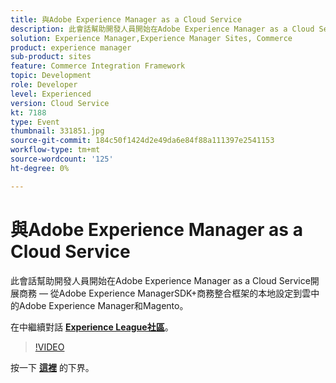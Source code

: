 ```yaml
---
title: 與Adobe Experience Manager as a Cloud Service
description: 此會話幫助開發人員開始在Adobe Experience Manager as a Cloud Service開展商務 — 從Adobe Experience ManagerSDK+商務整合框架的本地設定到雲中的Adobe Experience Manager和Magento。 本次會議是作為Adobe Developers Live內容活動的一部分進行的。
solution: Experience Manager,Experience Manager Sites, Commerce
product: experience manager
sub-product: sites
feature: Commerce Integration Framework
topic: Development
role: Developer
level: Experienced
version: Cloud Service
kt: 7188
type: Event
thumbnail: 331851.jpg
source-git-commit: 184c50f1424d2e49da6e84f88a111397e2541153
workflow-type: tm+mt
source-wordcount: '125'
ht-degree: 0%

---
```



# 與Adobe Experience Manager as a Cloud Service

此會話幫助開發人員開始在Adobe Experience Manager as a Cloud Service開展商務 — 從Adobe Experience ManagerSDK+商務整合框架的本地設定到雲中的Adobe Experience Manager和Magento。

在中繼續對話 **[Experience League社區](http://adobe.ly/36Yd3v6)**。

>[!VIDEO](https://video.tv.adobe.com/v/331851/?quality=12&learn=on&hidetitle=true)

按一下 **[這裡](/help/adobe-developers-live/assets/content-commerce.pdf)** 的下界。
